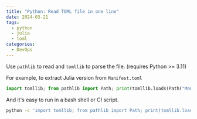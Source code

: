 ```yaml
---
title: "Python: Read TOML file in one line"
date: 2024-03-21
tags:
  - python
  - julia
  - toml
categories:
  - DevOps
---
```


Use `pathlib` to read and `tomllib` to parse the file. (requires Python >= 3.11)

<!-- more -->

For example, to extract Julia version from `Manifest.toml`

```python
import tomllib; from pathlib import Path; print(tomllib.loads(Path("Manifest.toml").read_text())["julia_version"])
```

And it's easy to run in a bash shell or CI script.

```bash
python -c 'import tomllib; from pathlib import Path; print(tomllib.loads(Path("Manifest.toml").read_text())["julia_version"])'
```
